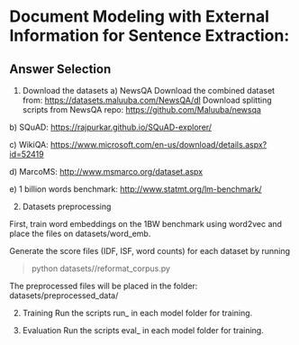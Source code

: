# Document Modeling with External Information for Sentence Extraction:
## Answer Selection


1. Download the datasets
a) NewsQA
Download the combined dataset from: https://datasets.maluuba.com/NewsQA/dl
Download splitting scripts from NewsQA repo: https://github.com/Maluuba/newsqa

b) SQuAD: https://rajpurkar.github.io/SQuAD-explorer/

c) WikiQA: https://www.microsoft.com/en-us/download/details.aspx?id=52419

d) MarcoMS: http://www.msmarco.org/dataset.aspx

e) 1 billion words benchmark: http://www.statmt.org/lm-benchmark/

2. Datasets preprocessing

First, train word embeddings on the 1BW benchmark using word2vec and place the files on datasets/word_emb.

Generate the score files (IDF, ISF, word counts) for each dataset by running 

> python datasets/<dataset>/reformat_corpus.py

The preprocessed files will be placed in the folder: datasets/preprocessed_data/<dataset>


2. Training
Run the scripts run_<dataset> in each model folder for training.


3. Evaluation
Run the scripts eval_<dataset> in each model folder for training.

